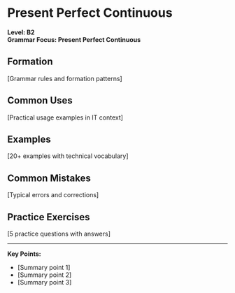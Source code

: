 # Present Perfect Continuous

**Level: B2**  
**Grammar Focus: Present Perfect Continuous**

## Formation

[Grammar rules and formation patterns]

## Common Uses

[Practical usage examples in IT context]

## Examples

[20+ examples with technical vocabulary]

## Common Mistakes

[Typical errors and corrections]

## Practice Exercises

[5 practice questions with answers]

---

**Key Points:**
- [Summary point 1]
- [Summary point 2]  
- [Summary point 3]
